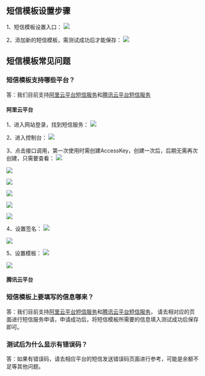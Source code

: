 ## 短信模板设置步骤

1、短信模板设置入口：
![](../image/mail1.jpg)

2、添加新的短信模板，需测试成功后才能保存：
![](../image/message1.jpg)


## 短信模板常见问题

### 短信模板支持哪些平台？
答：我们目前支持[阿里云平台短信服务](https://www.aliyun.com/product/sms)和[腾讯云平台短信服务](https://cloud.tencent.com/product/sms)

#### 阿里云平台

1、进入网站登录，找到短信服务：
![](../image/ali0.jpg)

2、进入控制台：
![](../image/ali1.jpg)

3、点击接口调用，第一次使用时需创建AccessKey，创建一次后，后期无需再次创建，只需要查看：
![](../image/ali2.jpg)

![](../image/ali3.jpg)

![](../image/ali4.jpg)

![](../image/ali5.jpg)

![](../image/ali6.jpg)

![](../image/ali7.jpg)

4、设置签名：
![](../image/ali8.jpg)

![](../image/ali9.jpg)

5、设置模板：
![](../image/ali10.jpg)

![](../image/ali11.jpg)

#### 腾讯云平台

### 短信模板上要填写的信息哪来？
答：我们目前支持[阿里云平台短信服务](https://www.aliyun.com/product/sms)和[腾讯云平台短信服务](https://cloud.tencent.com/product/sms)，
    请去相对应的页面进行短信服务申请，申请成功后，将短信模板所需要的信息填入测试成功后保存即可。
    
### 测试后为什么显示有错误码？
答：如果有错误码，请去相应平台的短信发送错误码页面进行参考，可能是余额不足等其他问题。
    

    